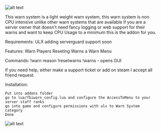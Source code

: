 ![alt text](https://i.imgur.com/BGwO9XL.png)


This warn system is a light weight warn system, this warn system is non CPU intensive unlike other warn systems that are available if you are a server owner that doesn't need fancy logging or web support for their warns and want to keep CPU Usage to a minimum this is the addon for you.

Requirements:
ULX adding serverguard support soon

Features:
Warn Players
Reseting Warns
a Warn Menu

Commands:
!warn <playername> reason
!resetwarns <playername>
!warns - opens GUI

If you need help, either make a support ticket or add on steam I accept all friend request.

Installation:

    Put into addons folder
    go to lua/fbiwarn_config.lua and configure the AccessToMenu to your server staff ranks
    go into game and configure permissions with ulx to Warn System category
    Done
    
![alt text](https://steamuserimages-a.akamaihd.net/ugc/919169700179362584/F9E6A758E5B8AEAAD8683502D389AFC2233E30C4/)
